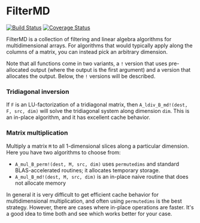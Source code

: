 # FilterMD

[![Build Status](https://travis-ci.org/timholy/FilterMD.jl.svg?branch=master)](https://travis-ci.org/timholy/FilterMD.jl)
[![Coverage Status](https://coveralls.io/repos/timholy/FilterMD.jl/badge.svg)](https://coveralls.io/r/timholy/FilterMD.jl)

FilterMD is a collection of filtering and linear algebra algorithms for multidimensional arrays.
For algorithms that would typically apply along the columns of a matrix, you can instead pick an arbitrary dimension.

Note that all functions come in two variants, a `!` version that uses pre-allocated output (where the output is
the first argument) and a version that allocates the output. Below, the `!` versions will be described.

### Tridiagonal inversion

If `F` is an LU-factorization of a tridiagonal matrix, then `A_ldiv_B_md!(dest, F, src, dim)` will solve the tridiagonal system
along dimension `dim`.
This is an in-place algorithm, and it has excellent cache behavior.

### Matrix multiplication

Multiply a matrix `M` to all 1-dimensional slices along a particular dimension.
Here you have two algorithms to choose from:

- `A_mul_B_perm!(dest, M, src, dim)` uses `permutedims` and standard BLAS-accelerated routines; it allocates temporary storage.
- `A_mul_B_md!(dest, M, src, dim)` is an in-place naive routine that does not allocate memory

In general it is very difficult to get efficient cache behavior for multidimensional multiplication, and often using `permutedims` is the best strategy.
However, there are cases where in-place operations are faster.
It's a good idea to time both and see which works better for your case.
